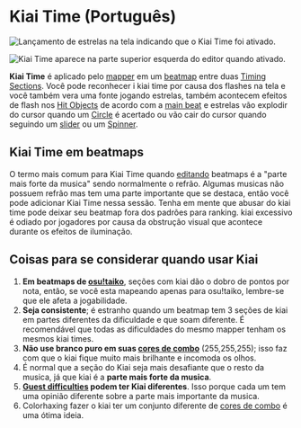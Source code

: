 Kiai Time (Português)
=====================

![Lançamento de estrelas na tela indicando que o Kiai Time foi ativado.](img/Kiai_Time_test.jpg "Lançamento de estrelas na tela indicando que o Kiai Time foi ativado.")

![Kiai Time aparece na parte superior esquerda do editor quando ativado.](img/Kiai_Time_edit.jpg "Kiai Time aparece na parte superior esquerda do editor quando ativado.")

**Kiai Time** é aplicado pelo [mapper](/wiki/Glossary) em um [beatmap](/wiki/Beatmaps) entre duas [Timing Sections](/wiki/Beatmap_Editor/Timing). Você pode reconhecer i kiai time por causa dos flashes na tela e você também vera uma fonte jogando estrelas, também acontecem efeitos de flash nos [Hit Objects](/wiki/Hit_Objects) de acordo com a [main beat](/wiki/Beatmap_Editor/Timing) e estrelas vão explodir do cursor quando um [Circle](/wiki/Hit_Objects) é acertado ou vão cair do cursor quando seguindo um [slider](/wiki/Hit_Objects) ou um [Spinner](/wiki/Hit_Objects).

Kiai Time em beatmaps
---------------------

O termo mais comum para Kiai Time quando [editando](/wiki/Beatmap_Editor) beatmaps é a "parte mais forte da musica" sendo normalmente o refrão. Algumas musicas não possuem refrão mas tem uma parte importante que se destaca, então você pode adicionar Kiai Time nessa sessão. Tenha em mente que abusar do kiai time pode deixar seu beatmap fora dos padrões para ranking. kiai excessivo é odiado por jogadores por causa da obstrução visual que acontece durante os efeitos de iluminação.

Coisas para se considerar quando usar Kiai
------------------------------------------

1.  **Em beatmaps de [osu!taiko](/wiki/Game_Modes/osu!taiko)**, seções com kiai dão o dobro de pontos por nota, então, se você esta mapeando apenas para osu!taiko, lembre-se que ele afeta a jogabilidade.
2.  **Seja consistente**; é estranho quando um beatmap tem 3 seções de kiai em partes diferentes da dificuldade e que soam diferente. É recomendável que todas as dificuldades do mesmo mapper tenham os mesmos kiai times.
3.  **Não use branco puro em suas [cores de combo](/wiki/Glossary)** (255,255,255); isso faz com que o kiai fique muito mais brilhante e incomoda os olhos.
4.  É normal que a seção do Kiai seja mais desafiante que o resto da musica, já que kiai é a **parte mais forte da musica**.
5.  **[Guest difficulties](/wiki/Glossary) podem ter Kiai diferentes**. Isso porque cada um tem uma opinião diferente sobre a parte mais importante da musica.
6.  Colorhaxing fazer o kiai ter um conjunto diferente de [cores de combo](/wiki/Glossary) é uma ótima ideia.
